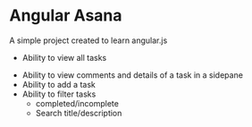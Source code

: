 Angular Asana
=============

A simple project created to learn angular.js

 + Ability to view all tasks
 - Ability to view comments and details of a task in a sidepane
 - Ability to add a task
 - Ability to filter tasks
    - completed/incomplete
    - Search title/description
